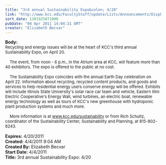 ```yaml
---
title: "3rd annual Sustainability Expo&colon; 4/20"
link: "http://www.kcc.edu/FacultyStaff/update/Lists/Announcements/DispForm.aspx?ID=205"
sort_date: 1301925871000
pubDate: "04 Apr 2011 14:04:31 GMT"
creator: "Elizabeth Becvar"
---
```


<div><b>Body:</b> <div class=ExternalClass591B2D7B054F473C8FD84838577C928C><div><font size=2>Recycling and energy issues will be at the heart of KCC's third annual Sustainability Expo, on April 20.</font></div><font size=2>
<div><br>    The event, from noon - 6 p.m., in the Atrium area at KCC, will feature more than 40 exhibitors. The expo is offered to the public at no cost. </div>
<div><br>    The Sustainability Expo coincides with the annual Earth Day celebration on April 22. Information about recycling, recycled content products, and goods and services to help residential energy users conserve energy will be offered. Exhibits will include Illinois State University's solar race car team and vehicle, Eastern Illini Electric Cooperative's Energy Wall, wind turbines, an electric boat, renewable energy technology as well as tours of KCC's new greenhouse with hydroponic plant production systems and much more.</div>
<div> <br>    More information is at </font><a href="/sustainability"><font size=2>www.kcc.edu/sustainability</font></a><font size=2> or from Rich Schultz, coordinator of the Sustainability Center, Sustainability and Planning, at 815-802-8243.</font></div>
<div><font size=2> </font></div></div></div>
<div><b>Expires:</b> 4/20/2011</div>
<div><b>Created:</b> 4/4/2011 9:04 AM</div>
<div><b>Created By:</b> Elizabeth Becvar</div>
<div><b>Start Date:</b> 4/4/2011</div>
<div><b>Title:</b> 3rd annual Sustainability Expo: 4/20</div>
